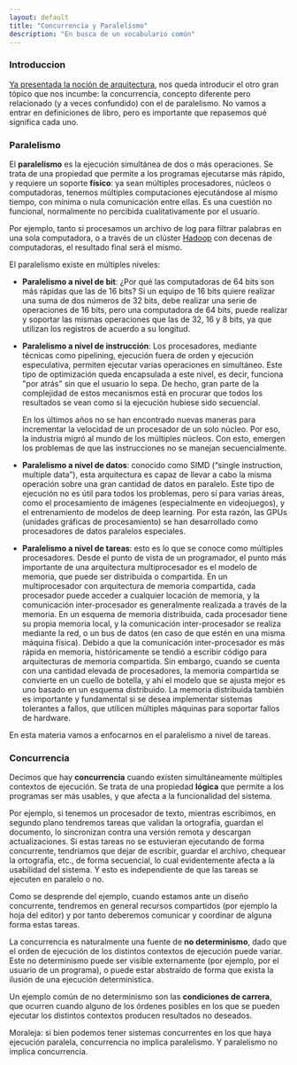 ```yaml
---
layout: default
title: "Concurrencia y Paralelismo"
description: "En busca de un vocabulario común"
---
```


### Introduccion

[Ya presentada la noción de arquitectura](https://arquitecturas-concurrentes.github.io/iasc-book/introduccion/), 
nos queda introducir el otro gran tópico que nos incumbe: la concurrencia, concepto diferente pero relacionado (y a 
veces confundido) con el de paralelismo. No vamos a entrar en definiciones de libro, pero es importante que repasemos 
qué significa cada uno.

### Paralelismo

El **paralelismo** es la ejecución simultánea de dos o más operaciones. Se trata de una propiedad que permite a los 
programas ejecutarse más rápido, y requiere un soporte **físico**: ya sean múltiples procesadores, núcleos o computadoras,
tenemos múltiples computaciones ejecutándose al mismo tiempo, con mínima o nula comunicación entre ellas. Es una 
cuestión no funcional, normalmente no percibida cualitativamente por el usuario.
  
Por ejemplo, tanto si procesamos un archivo de log para filtrar palabras en una sola computadora, o a través de un 
clúster [Hadoop](https://hadoop.apache.org/) con decenas de computadoras, el resultado final será el mismo.

El paralelismo existe en múltiples niveles:
- **Paralelismo a nivel de bit**: ¿Por qué las computadoras de 64 bits son más rápidas que las de 16 bits? Si un equipo
  de 16 bits quiere realizar una suma de dos números de 32 bits, debe realizar una serie de operaciones de 16 bits, pero
  una computadora de 64 bits, puede realizar y soportar las mismas operaciones que las de 32, 16 y 8 bits, ya que
  utilizan los registros de acuerdo a su longitud.
- **Paralelismo a nivel de instrucción**: Los procesadores, mediante técnicas como pipelining, ejecución fuera de orden
  y ejecución especulativa, permiten ejecutar varias operaciones en simultáneo. Este tipo de optimización queda 
  encapsulada a este nivel, es decir, funciona "por atrás" sin que el usuario lo sepa. De hecho, gran parte de la 
  complejidad de estos mecanismos está en procurar que todos los resultados se vean como si la ejecución hubiese sido 
  secuencial.
  
  En los últimos años no se han encontrado nuevas maneras para incrementar la velocidad de un procesador de un solo
  núcleo. Por eso, la industria migró al mundo de los múltiples núcleos. Con esto, emergen los problemas de que las
  instrucciones no se manejan secuencialmente.
- **Paralelismo a nivel de datos**: conocido como SIMD (“single instruction, multiple data”), esta arquitectura es capaz
  de llevar a cabo la misma operación sobre una gran cantidad de datos en paralelo. Este tipo de ejecución no es útil
  para todos los problemas, pero sí para varias áreas, como el procesamiento de imágenes (especialmente en videojuegos),
  y el entrenamiento de modelos de deep learning. Por esta razón, las GPUs (unidades gráficas de procesamiento) se han 
  desarrollado como procesadores de datos paralelos especiales.
- **Paralelismo a nivel de tareas**: esto es lo que se conoce como múltiples procesadores. Desde el punto de vista de un
  programador, el punto más importante de una arquitectura multiprocesador es el modelo de memoria, que puede ser 
  distribuida o compartida. En un multiprocesador con arquitectura de memoria compartida, cada procesador puede acceder 
  a cualquier locación de memoria, y la comunicación inter-procesador es generalmente realizada a través de la memoria.
  En un esquema de memoria distribuida, cada procesador tiene su propia memoria local, y la comunicación 
  inter-procesador se realiza mediante la red, o un bus de datos (en caso de que estén en una misma máquina física).
  Debido a que la comunicación inter-procesador es más rápida en memoria, históricamente se tendió a escribir código 
  para arquitecturas de memoria compartida. Sin embargo, cuando se cuenta con una cantidad elevada de procesadores, la
  memoria compartida se convierte en un cuello de botella, y ahí el modelo que se ajusta mejor es uno basado en un 
  esquema distribuido. La memoria distribuida también es importante y fundamental si se desea implementar sistemas 
  tolerantes a fallos, que utilicen múltiples máquinas para soportar fallos de hardware.

En esta materia vamos a enfocarnos en el paralelismo a nivel de tareas. 

### Concurrencia

Decimos que hay **concurrencia** cuando existen simultáneamente múltiples contextos de ejecución. Se trata de una propiedad 
**lógica** que permite a los programas ser más usables, y que afecta a la funcionalidad del sistema.

Por ejemplo, si tenemos un procesador de texto, mientras escribimos, en segundo plano tendremos tareas que validan la 
ortografía, guardan el documento, lo sincronizan contra una versión remota y descargan actualizaciones. Si estas 
tareas no se estuvieran ejecutando de forma concurrente, tendríamos que dejar de escribir, guardar el archivo, 
chequear la ortografía, etc., de forma secuencial, lo cual evidentemente afecta a la usabilidad del sistema. Y esto es
independiente de que las tareas se ejecuten en paralelo o no.

Como se desprende del ejemplo, cuando estamos ante un diseño concurrente, tendremos en general recursos compartidos 
(por ejemplo la hoja del editor) y por tanto deberemos comunicar y coordinar de alguna forma estas tareas.

La concurrencia es naturalmente una fuente de **no determinismo**, dado que el orden de ejecución de los distintos contextos 
de ejecución puede variar. Este no determinismo puede ser visible externamente (por ejemplo, por el usuario de un 
programa), o puede estar abstraído de forma que exista la ilusión de una ejecución determinística.

Un ejemplo común de no determinismo son las **condiciones de carrera**, que ocurren cuando alguno de los órdenes 
posibles en los que se pueden ejecutar los distintos contextos producen resultados no deseados.

Moraleja: si bien podemos tener sistemas concurrentes en los que haya ejecución paralela, concurrencia no implica
paralelismo. Y paralelismo no implica concurrencia.